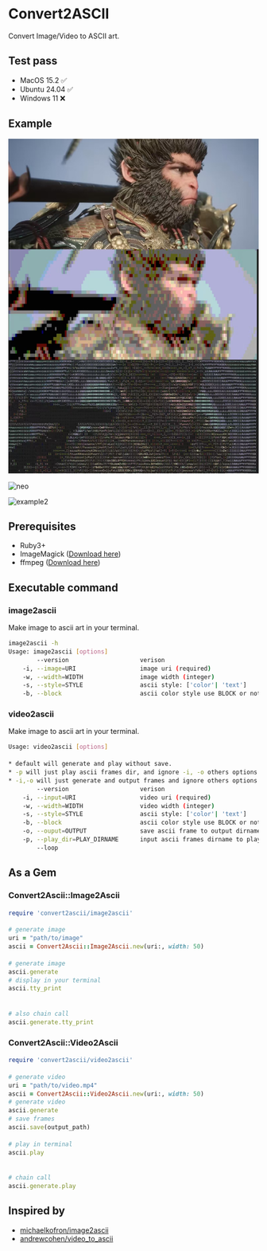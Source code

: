 # Convert2ASCII

Convert Image/Video to ASCII art.


## Test pass

* MacOS 15.2 ✅
* Ubuntu 24.04 ✅
* Windows 11  ❌


## Example

![example](./example/wukong.jpg)

![neo](./example/neo.gif)

![example2](./example/doulai.jpg)

## Prerequisites

* Ruby3+
* ImageMagick ([Download here](https://imagemagick.org/script/download.php))
* ffmpeg ([Download here](https://www.ffmpeg.org/))


## Executable command

### image2ascii

Make image to ascii art in your terminal.

```bash
image2ascii -h
Usage: image2ascii [options]
        --version                    verison
    -i, --image=URI                  image uri (required)
    -w, --width=WIDTH                image width (integer)
    -s, --style=STYLE                ascii style: ['color'| 'text']
    -b, --block                      ascii color style use BLOCK or not [ true | false ]
```

### video2ascii

Make image to ascii art in your terminal.

```bash
Usage: video2ascii [options]

* default will generate and play without save.
* -p will just play ascii frames dir, and ignore -i, -o others options. --loop will play loop
* -i,-o will just generate and output frames and ignore others options
        --version                    verison
    -i, --input=URI                  video uri (required)
    -w, --width=WIDTH                video width (integer)
    -s, --style=STYLE                ascii style: ['color'| 'text']
    -b, --block                      ascii color style use BLOCK or not [ true | false ]
    -o, --ouput=OUTPUT               save ascii frame to output dirname
    -p, --play_dir=PLAY_DIRNAME      input ascii frames dirname to play
        --loop
```


## As a Gem

### Convert2Ascii::Image2Ascii


```ruby
require 'convert2ascii/image2ascii'

# generate image
uri = "path/to/image"
ascii = Convert2Ascii::Image2Ascii.new(uri:, width: 50)

# generate image
ascii.generate
# display in your terminal
ascii.tty_print


# also chain call
ascii.generate.tty_print

```


### Convert2Ascii::Video2Ascii

```ruby
require 'convert2ascii/video2ascii'

# generate video
uri = "path/to/video.mp4"
ascii = Convert2Ascii::Video2Ascii.new(uri:, width: 50)
# generate video
ascii.generate
# save frames
ascii.save(output_path)

# play in terminal
ascii.play


# chain call
ascii.generate.play

```

## Inspired by

* [michaelkofron/image2ascii](https://github.com/michaelkofron/image2ascii)
* [andrewcohen/video_to_ascii](https://github.com/andrewcohen/video_to_ascii)
